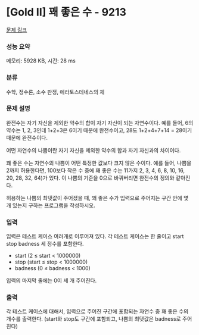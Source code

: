 # [Gold II] 꽤 좋은 수 - 9213 

[문제 링크](https://www.acmicpc.net/problem/9213) 

### 성능 요약

메모리: 5928 KB, 시간: 28 ms

### 분류

수학, 정수론, 소수 판정, 에라토스테네스의 체

### 문제 설명

<p>완전수는 자기 자신을 제외한 약수의 합이 자기 자신이 되는 자연수이다. 예를 들어, 6의 약수는 1, 2, 3인데 1+2+3은 6이기 때문에 완전수이고, 28도 1+2+4+7+14 = 28이기 때문에 완전수이다.</p>

<p>어떤 자연수의 나쁨이란 자기 자신을 제외한 약수의 합과 자기 자신과의 차이이다.</p>

<p>꽤 좋은 수는 자연수의 나쁨이 어떤 특정한 값보다 크지 않은 수이다. 예를 들어, 나쁨을 2까지 허용한다면, 100보다 작은 수 중에 꽤 좋은 수는 11가지 2, 3, 4, 6, 8, 10, 16, 20, 28, 32, 64)가 있다. 이 나쁨의 기준을 0으로 바꿔버리면 완전수의 정의와 같아진다.</p>

<p>허용하는 나쁨의 최댓값이 주어졌을 때, 꽤 좋은 수가 입력으로 주어지는 구간 안에 몇 개 있는지 구하는 프로그램을 작성하시오. </p>

### 입력 

 <p>입력은 테스트 케이스 여러개로 이루어져 있다. 각 테스트 케이스는 한 줄이고 start stop badness 세 정수를 포함한다.</p>

<ul>
	<li>start (2 ≤ start < 1000000)</li>
	<li>stop (start ≤ stop < 1000000)</li>
	<li>badness (0 ≤ badness < 1000)</li>
</ul>

<p>입력의 마지막 줄에는 0이 세 개 주어진다. </p>

### 출력 

 <p>각 테스트 케이스에 대해서, 입력으로 주어진 구간에 포함되는 자연수 중 꽤 좋은 수의 개수를 출력한다. (start와 stop도 구간에 포함되고, 나쁨의 최댓값은 badness로 주어진다)</p>


